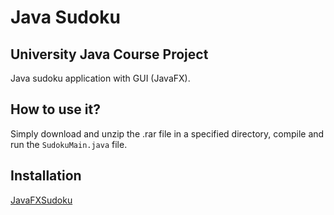 # Java Sudoku

## University Java Course Project
Java sudoku application with GUI (JavaFX).

## How to use it?
Simply download and unzip the .rar file in a specified directory, compile and run the `SudokuMain.java` file.

## Installation
[JavaFXSudoku](https://github.com/Stuksi/SudokuApp/releases/download/v1.0/SudokuJava.zip)